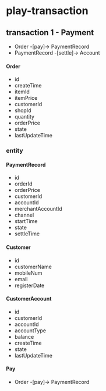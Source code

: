 # play-transaction

## transaction 1 - Payment

* Order -[pay]-> PaymentRecord
* PaymentRecord -[settle]-> Account

#### Order

* id
* createTime
* itemId
* itemPrice
* customerId
* shopId
* quantity
* orderPrice
* state
* lastUpdateTime

### entity

#### PaymentRecord

* id
* orderId
* orderPrice
* customerId
* accountId
* merchantAccountId
* channel
* startTime
* state
* settleTime

#### Customer

* id
* customerName
* mobileNum
* email
* registerDate

#### CustomerAccount

* id
* customerId
* accountId
* accountType
* balance
* createTime
* state
* lastUpdateTime

#### Pay

* Order -[pay]-> PaymentRecord
